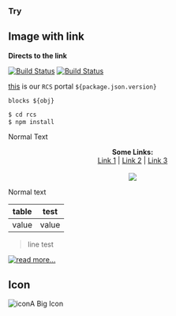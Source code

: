 ### Try
## Image with link

**Directs to the link**

[![Build Status](https://img.shields.io/travis/rust-lang/rust.svg)](https://dillinger.io/)
[![Build Status](https://img.shields.io/travis/monikasuresh/master.svg)](http://apisrv-dashboard-prod-1100.zreem.com/pages/dashboard)

[this](http://apisrv-dashboard-prod-1100.zreem.com/pages/customers/search) is our `RCS` portal `${package.json.version}`
```
blocks ${obj}
```
```sh
$ cd rcs
$ npm install
```

Normal Text

<p align="center">
  <b>Some Links:</b><br>
  <a href="#">Link 1</a> |
  <a href="#">Link 2</a> |
  <a href="#">Link 3</a>
  <br><br>
  <img src="https://i.imgur.com/7fzDETY.png">
</p>

Normal text


|table|test|
|------|------|
|value|value|

> line test

[![read more...]()](http://apisrv-dashboard-prod-1100.zreem.com/pages/customers/search)

## Icon

![icon](http://www.iconshock.com/img_jpg/SOPHISTIQUE/communications/jpg/256/car_icon.jpg)A Big Icon
